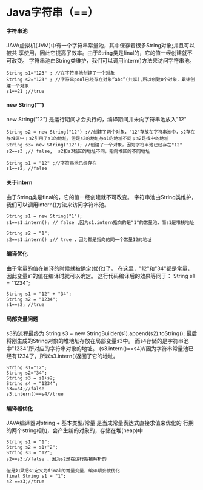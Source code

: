# Java字符串（==）

#### 字符串池

JAVA虚拟机(JVM)中有一个字符串常量池，其中保存着很多String对象;并且可以被共
享使用，因此它提高了效率。由于String类是final的，它的值一经创建就不可改变。
字符串池由String类维护，我们可以调用intern()方法来访问字符串池。

    String s1="123" ; //在字符串池创建了一个对象
    String s2="123" ; //字符串pool已经存在对象“abc”(共享),所以创建0个对象，累计创建一个对象
    s1==21 ;//true

#### new String("")
new String("12") 是运行期间才会执行的，编译期间并未向字符串池放入"12"
    
    String s2 = new String("12") ;//创建了两个对象，"12"存放在字符串池中，s2存在与堆区中；s2引用了s1的地址，但是s2的地址与s1的地址不同；s2是栈中的地址    
    String s3= new String("12"); //创建了一个对象，因为字符串池已经存在"12"
    s2==s3 ;// false,  s2和s3栈区的地址不同，指向堆区的不同地址

    String s1 = "12" ;//字符串池已经存在
    s1==s2; //false
    
#### 关于intern
由于String类是final的，它的值一经创建就不可改变。
字符串池由String类维护，我们可以调用intern()方法来访问字符串池。
    
    String s1 = new String("1");
    s1==s1.intern(); // false ,因为s1.intern指向的是"1"的常量池，而s1是堆栈地址
    
    String s2 = "1";
    s2==s1.intern() ;// true ，因为都是指向的同一个常量12的地址
    
#### 编译优化
由于常量的值在编译的时候就被确定(优化)了。
在这里，"12"和"34"都是常量，因此变量s1的值在编译时就可以确定。
这行代码编译后的效果等同于： String s1 = "1234";

    String s1 = "12" + "34";
    String s2 = "1234";
    s1==s2; //true

#### 局部变量问题
s3的流程最终为 String s3 = new StringBuilder(s1).append(s2).toString();
最后将刚生成的String对象的堆地址存放在局部变量s3中。
而s4存储的是字符串池中"1234"所对应的字符串对象的地址。
(s3.intern()==s4)//因为字符串常量池已经有1234了，所以s3.intern()返回了它的地址。

    String s1="12";
    String s2="34";
    String s3 = s1+s2;
    String s4 = "1234";
    s3==s4;//false 
    s3.intern()==s4//true
    
#### 编译器优化
JAVA编译器对string + 基本类型/常量 是当成常量表达式直接求值来优化的
行期的两个string相加，会产生新的对象的，存储在堆(heap)中

    String s1 = "1";
    String s2 = s1+"2";
    String s3 = "12";
    s2==s3;//false ，因为s2是在运行期被解析的
    
    但是如果把s1定义为final的常量变量，编译期会被优化
    final String s1 = "1";
    s2 ==s3;//true 
